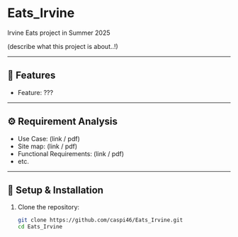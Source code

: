 # Eats_Irvine
Irvine Eats project in Summer 2025

(describe what this project is about..!) 

---

## 📌 Features

- Feature: ???

---

## ⚙️ Requirement Analysis

- Use Case: (link / pdf) 
- Site map: (link / pdf)
- Functional Requirements: (link / pdf)
- etc.

---

## 🚀 Setup & Installation

1. Clone the repository:

   ```bash
   git clone https://github.com/caspi46/Eats_Irvine.git
   cd Eats_Irvine
